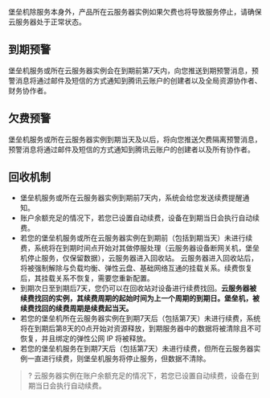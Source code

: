 堡垒机除服务本身外，产品所在云服务器实例如果欠费也将导致服务停止，请确保云服务器处于正常状态。

## 到期预警
堡垒机服务或所在云服务器实例会在到期前第7天内，向您推送到期预警消息，预警消息将通过邮件及短信的方式通知到腾讯云账户的创建者以及全局资源协作者、财务协作者。

## 欠费预警
堡垒机服务或所在云服务器实例到期当天及以后，将向您推送欠费隔离预警消息，预警消息将通过邮件及短信的方式通知到腾讯云账户的创建者以及所有协作者。


## 回收机制
- 堡垒机服务或所在云服务器实例到期前7天内，系统会给您发送续费提醒通知。 
- 账户余额充足的情况下，若您已设置自动续费，设备在到期当日会执行自动续费。
- 若您的堡垒机服务或所在云服务器实例在到期前（包括到期当天）未进行续费，系统将在到期时间点开始对其做停服处理（云服务器设备断网关机，堡垒机停止服务，仅保留数据），云服务器进入回收站。
云服务器进入回收站后，将被强制解除与负载均衡、弹性云盘、基础网络互通的挂载关系。续费恢复后，其挂载关系不恢复，需要您重新配置。
- 到期次日至到期后7天，您仍可以在回收站对设备进行续费找回。**云服务器被续费找回的实例，其续费周期的起始时间为上一个周期的到期日。堡垒机，被续费找回的续费周期是续费起当天。**
- 若您的堡垒机所在云服务器实例在到期7天后（包括第7天）未进行续费，系统将在到期后第8天的0点开始对资源释放，到期服务器中的数据将被清除且不可恢复，并且绑定的弹性公网 IP 将被释放。
- 若您的堡垒机服务在到期7天后（包括第7天）未进行续费，但所在云服务器实例一直进行续费，则堡垒机服务将停止服务，但数据不清除。
>? 云服务器实例在账户余额充足的情况下，若您已设置自动续费，设备在到期当日会执行自动续费。
